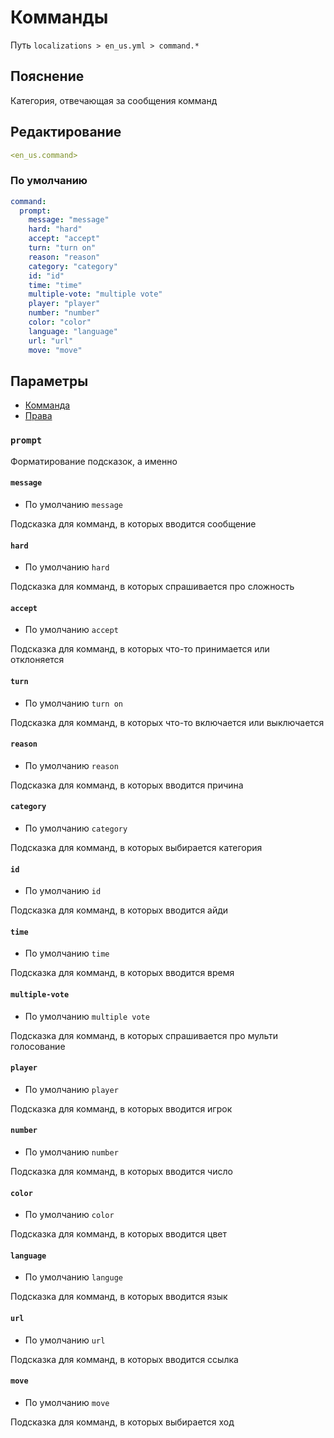 # Комманды
Путь `localizations > en_us.yml > command.*`

## Пояснение
Категория, отвечающая за сообщения комманд

## Редактирование
```yaml
<en_us.command>
```

### По умолчанию
```yaml
command:
  prompt:
    message: "message"
    hard: "hard"
    accept: "accept"
    turn: "turn on"
    reason: "reason"
    category: "category"
    id: "id"
    time: "time"
    multiple-vote: "multiple vote"
    player: "player"
    number: "number"
    color: "color"
    language: "language"
    url: "url"
    move: "move"
```

## Параметры

- [Комманда](/ru/command/)
- [Права](/ru/permission/command/)

### `prompt`

Форматирование подсказок, а именно

#### `message`
- По умолчанию `message`

Подсказка для комманд, в которых вводится сообщение

#### `hard`
- По умолчанию `hard`

Подсказка для комманд, в которых спрашивается про сложность

#### `accept`
- По умолчанию `accept`

Подсказка для комманд, в которых что-то принимается или отклоняется

#### `turn`
- По умолчанию `turn on`

Подсказка для комманд, в которых что-то включается или выключается

#### `reason`
- По умолчанию `reason`

Подсказка для комманд, в которых вводится причина

#### `category`
- По умолчанию `category`

Подсказка для комманд, в которых выбирается категория

#### `id`
- По умолчанию `id`

Подсказка для комманд, в которых вводится айди

#### `time`
- По умолчанию `time`

Подсказка для комманд, в которых вводится время

#### `multiple-vote`
- По умолчанию `multiple vote`

Подсказка для комманд, в которых спрашивается про мульти голосование

#### `player`
- По умолчанию `player`

Подсказка для комманд, в которых вводится игрок

#### `number`
- По умолчанию `number`

Подсказка для комманд, в которых вводится число

#### `color`
- По умолчанию `color`

Подсказка для комманд, в которых вводится цвет

#### `language`
- По умолчанию `languge`

Подсказка для комманд, в которых вводится язык

#### `url`
- По умолчанию `url`

Подсказка для комманд, в которых вводится ссылка

#### `move`
- По умолчанию `move`

Подсказка для комманд, в которых выбирается ход
